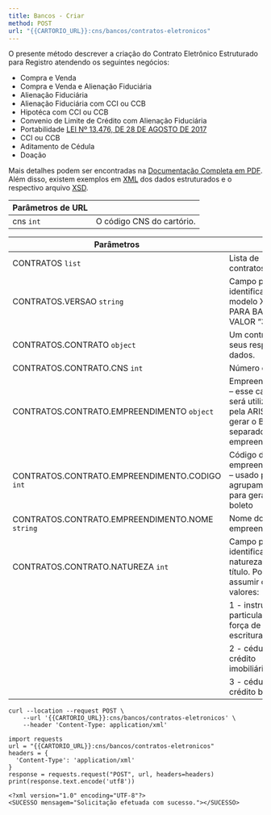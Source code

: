 ```yaml
---
title: Bancos - Criar
method: POST
url: "{{CARTORIO_URL}}:cns/bancos/contratos-eletronicos"
---
```


O presente método descrever a criação do Contrato Eletrônico Estruturado para Registro atendendo os seguintes negócios:

- Compra e Venda
- Compra e Venda e Alienação Fiduciária
- Alienação Fiduciária
- Alienação Fiduciária com CCI ou CCB
- Hipotéca com CCI ou CCB
- Convenio de Limite de Crédito com Alienação Fiduciária
- Portabilidade [LEI Nº 13.476, DE 28 DE AGOSTO DE 2017](http://www.planalto.gov.br/ccivil_03/_Ato2015-2018/2017/Lei/L13476.htm)
- CCI ou CCB
- Aditamento de Cédula
- Doação

Mais detalhes podem ser encontradas na [Documentação Completa em PDF](static/EspecificacaoTecnica_PEERSimplificado_Banco.pdf). Além disso, existem exemplos em [XML](static/ESTRUTURA_BANCO.xml) dos dados estruturados e o respectivo arquivo [XSD](static/ESTRUTURA_BANCO.xsd).

| **Parâmetros de URL** |                                            |
|-----------------------|--------------------------------------------|
| cns `int`             | O código CNS do cartório.                  |


| **Parâmetros**                                      |                                                                                                         |
|-----------------------------------------------------|---------------------------------------------------------------------------------------------------------|
|   CONTRATOS `list`                                  | Lista de contratos.                                                                                     |
|   CONTRATOS.VERSAO `string`                         | Campo para identificação do modelo XML – PARA BANCOS VALOR “3.1.0”.                                     |
|   CONTRATOS.CONTRATO `object`                       | Um contrato com seus respectivos dados.                                                                 |
|   CONTRATOS.CONTRATO.CNS `int`                      | Número do CNS                                                                                           |
|   CONTRATOS.CONTRATO.EMPREENDIMENTO `object`        | Empreendimento – esse campo será utilizado pela ARISP, para gerar o BOLETO separado por empreendimento. |
|   CONTRATOS.CONTRATO.EMPREENDIMENTO.CODIGO `int`    | Código do empreendimento – usado para agrupamento para geração do boleto                                |
|   CONTRATOS.CONTRATO.EMPREENDIMENTO.NOME `string`   | Nome do empreendimento                                                                                  |
|   CONTRATOS.CONTRATO.NATUREZA `int`                 | Campo para identificação da natureza do título. Pode assumir os valores:                                |
|                                                     | 1 - instrumento particular com força de escritura pública                                               |
|                                                     | 2 - cédula de crédito imobiliário                                                                       |
|                                                     | 3 - cédula de crédito bancário                                                                          |

```request:cURL
curl --location --request POST \
    --url '{{CARTORIO_URL}}:cns/bancos/contratos-eletronicos' \
    --header 'Content-Type: application/xml' 
```

```request:Python
import requests
url = "{{CARTORIO_URL}}:cns/bancos/contratos-eletronicos"
headers = {
  'Content-Type': 'application/xml'
}
response = requests.request("POST", url, headers=headers)
print(response.text.encode('utf8'))
```

```response:200
<?xml version="1.0" encoding="UTF-8"?>
<SUCESSO mensagem="Solicitação efetuada com sucesso."></SUCESSO>
```
